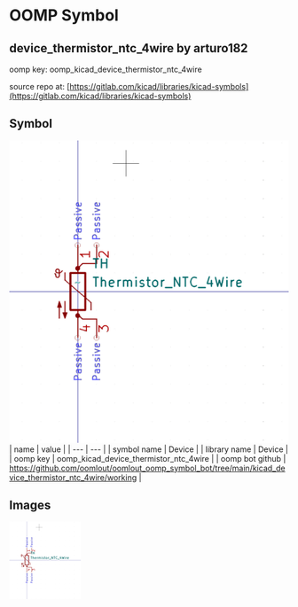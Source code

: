 # OOMP Symbol  
## device_thermistor_ntc_4wire  by arturo182  
  
oomp key: oomp_kicad_device_thermistor_ntc_4wire  
  
source repo at: [https://gitlab.com/kicad/libraries/kicad-symbols](https://gitlab.com/kicad/libraries/kicad-symbols)  
## Symbol  
  
[![working.png](working_600.png)](working.png)  
| name | value | 
| --- | --- | 
| symbol name | Device | 
| library name | Device | 
| oomp key | oomp_kicad_device_thermistor_ntc_4wire | 
| oomp bot github | https://github.com/oomlout/oomlout_oomp_symbol_bot/tree/main/kicad_device_thermistor_ntc_4wire/working | 
## Images  
  
[![working.png](working_140.png)](working.png)  
